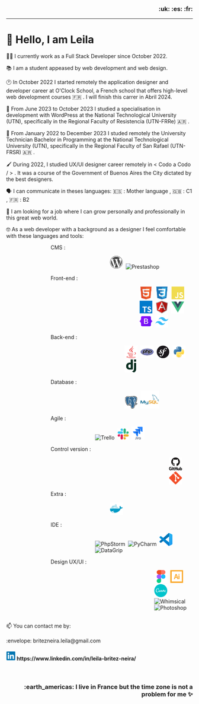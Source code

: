 <div align="end" >
	<h3> :uk: :es: :fr:  </h3>	
</div>

<hr>

# 👋 Hello, I am Leila 

:woman_technologist: I currently work as a Full Stack Developer since October 2022.

:books: I am a student appeased by web development and web design. 

🕐 In October 2022 I started remotely the application designer and developer career at O'Clock School, a French school that offers high-level web development courses 🇫🇷 . I will finish this carrer in Abril 2024.

:blue_book: From June 2023 to October 2023 I studied a specialisation in development with WordPress at the National Technological University (UTN), specifically in the Regional Faculty of Resistencia (UTN-FRRe) 🇦🇷 .

 📖 From January 2022 to December 2023 I studed remotely the University Technician Bachelor in Programming at the National Technological University (UTN), specifically in the Regional Faculty of San Rafael (UTN-FRSR) 🇦🇷 .

 :paintbrush: During 2022, I studied UX/UI designer career remotely in < Codo a Codo / > . It was a course of the Government of Buenos Aires the City dictated by the best designers. 

🗣 I can communicate in theses languages: 🇪🇸 : Mother language , 🇬🇧 : C1 , 🇫🇷 : B2 

 🌱 I am looking for a job where I can grow personally and professionally in this great web world.

 🤓 As a web developer with a background as a designer I feel comfortable with these languages and tools: 

<dl><dd><dl><dd><dl><dd><dl><dd>
 <dt> CMS :</dt>
 <dd><dl><dd><dl><dd><dl><dd><img src="https://github.com/devicons/devicon/blob/master/icons/wordpress/wordpress-plain.svg" title="WordPress" alt="WordPress" width="35" height="35">&nbsp;
	<img src="https://cdn.worldvectorlogo.com/logos/prestashop.svg" title="Prestashop" alt="Prestashop" width="35" height="35">&nbsp;
 </dd></dd></dl></dd></dl></dd></dl></dd>
</dd></dl></dd></dl></dd></dl></dd></dl>

<dl><dd><dl><dd><dl><dd><dl><dd>
 <dt> Front-end :</dt>
 <dd><dl><dd><dl><dd><dl><dd><dl><dd><dl><dd><img src="https://github.com/devicons/devicon/blob/master/icons/html5/html5-original.svg" title="HTML" alt="HTML" width="35" height="35">&nbsp; 
	 <img src="https://github.com/devicons/devicon/blob/master/icons/css3/css3-original.svg" title="CSS" alt="Css" width="35" height="35">&nbsp; 
	 <img src="https://github.com/devicons/devicon/blob/master/icons/javascript/javascript-plain.svg" title="JavaScrip" alt="JS" width="35" height="35">&nbsp; 
	 <img src="https://github.com/devicons/devicon/blob/master/icons/typescript/typescript-original.svg" title="TypeScrip" alt="TypeSricpt" width="35" height="35">&nbsp; 
	 <img src="https://github.com/devicons/devicon/blob/master/icons/angularjs/angularjs-original.svg" title="Angular" alt="Angular" width="35" height="35">&nbsp; 
	 <img src="https://github.com/devicons/devicon/blob/master/icons/vuejs/vuejs-original.svg" title="Vue" alt="Vue" width="35" height="35">&nbsp;
	 <img src="https://github.com/devicons/devicon/blob/master/icons/bootstrap/bootstrap-original.svg" title="Bootstrap" alt="Bootstrap" width="35" height="35">&nbsp;
	 <img src="https://github.com/devicons/devicon/blob/master/icons/tailwindcss/tailwindcss-plain.svg" title="Tailwind" alt="Tailwind" width="35" height="35">&nbsp;
 </dd></dd></dl></dd></dl></dd></dl></dd></dl></dd></dl></dd>
</dd></dl></dd></dl></dd></dl></dd></dl>

<dl><dd><dl><dd><dl><dd><dl><dd>
 <dt> Back-end :</dt>
 <dd><dl><dd><dl><dd><dl><dd><dl><dd><img src="https://github.com/devicons/devicon/blob/master/icons/java/java-plain.svg" title="Java" alt="Java" width="35" height="35">&nbsp; 
	 <img src="https://github.com/devicons/devicon/blob/master/icons/php/php-original.svg" title="Php" alt="Php" width="35" height="35">&nbsp; 
	 <img src="https://github.com/devicons/devicon/blob/master/icons/symfony/symfony-original.svg" title="Symfony" alt="Symfony" width="35" height="35">&nbsp; 
	 <img src="https://github.com/devicons/devicon/blob/master/icons/python/python-original.svg" title="Python" alt="Python" width="35" height="35">&nbsp; 
	 <img src="https://github.com/devicons/devicon/blob/master/icons/django/django-plain.svg" title="Django" alt="Django" width="35" height="35">&nbsp;
 </dd></dd></dl></dd></dl></dd></dl></dd></dl></dd>
</dd></dl></dd></dl></dd></dl></dd></dl>

<dl><dd><dl><dd><dl><dd><dl><dd>
 <dt> Database :</dt>
 <dd><dl><dd><dl><dd><dl><dd><dl><dd><img src="https://github.com/devicons/devicon/blob/master/icons/postgresql/postgresql-original.svg" title="Postgres" alt="Postgres" width="35" height="35">&nbsp; 
	 <img src="https://github.com/devicons/devicon/blob/master/icons/mysql/mysql-original-wordmark.svg" title="MySQL" alt="MySQL" width="50" height="50">&nbsp;
 </dd></dd></dl></dd></dl></dd></dl></dd></dl></dd>
</dd></dl></dd></dl></dd></dl></dd></dl>

<dl><dd><dl><dd><dl><dd><dl><dd>
 <dt> Agile :</dt>
 <dd><dl><dd><dl><dd><img src="https://upload.wikimedia.org/wikipedia/en/thumb/8/8c/Trello_logo.svg/2560px-Trello_logo.svg.png" title="Trello" alt="Trello" width="60" height="20">&nbsp; 
	 <img src="https://github.com/devicons/devicon/blob/master/icons/slack/slack-original.svg" title="Slack" alt="Slack" width="30" height="30">&nbsp; 
	 <img src="https://github.com/devicons/devicon/blob/master/icons/jira/jira-original-wordmark.svg" title="Jira" alt="Jira" width="35" height="35">&nbsp;
 </dd></dd></dl></dd></dl></dd>
</dd></dl></dd></dl></dd></dl></dd></dl>

<dl><dd><dl><dd><dl><dd><dl><dd>
 <dt> Control version :</dt>
 <dd><dl><dd><dl><dd><dl><dd><dl><dd><dl><dd><dl><dd><dl><dd><img src="https://github.com/devicons/devicon/blob/master/icons/github/github-original-wordmark.svg" title="Github" alt="Github" width="35" height="35">&nbsp;
	 <img src="https://github.com/devicons/devicon/blob/master/icons/git/git-original.svg" title="Git" alt="Git" width="35" height="35">&nbsp;
 </dd></dd></dl></dd></dl></dd></dl></dd></dl></dd></dl></dd></dl></dd></dl></dd>
</dd></dl></dd></dl></dd></dl></dd></dl>

<dl><dd><dl><dd><dl><dd><dl><dd>
 <dt> Extra :</dt>
 <dd><dl><dd><dl><dd><dl><dd><img src="https://github.com/devicons/devicon/blob/master/icons/docker/docker-plain.svg" title="Docker" alt="Docker" width="35" height="35">&nbsp;
 </dd></dd></dl></dd></dl></dd></dl></dd>
</dd></dl></dd></dl></dd></dl></dd></dl>

<dl><dd><dl><dd><dl><dd><dl><dd>
 <dt> IDE :</dt>
 <dd><dl><dd><dl><dd><img src="https://resources.jetbrains.com/storage/products/phpstorm/img/meta/phpstorm_logo_300x300.png" title="PhpStorm" alt="PhpStorm" width="35" height="35">&nbsp; 
	 <img src="https://resources.jetbrains.com/storage/products/pycharm/img/meta/pycharm_logo_300x300.png" title="PyCharm" alt="PyCharm" width="35" height="35">&nbsp; 
	 <img src="https://github.com/devicons/devicon/blob/master/icons/vscode/vscode-original.svg" title="VSC" alt="VSC" width="35" height="35">&nbsp; 
	 <img src="https://resources.jetbrains.com/storage/products/datagrip/img/meta/datagrip_logo_300x300.png" title="DataGrip" alt="DataGrip" width="35" height="35">&nbsp;
 </dd></dd></dl></dd></dl></dd>
</dd></dl></dd></dl></dd></dl></dd></dl>

<dl><dd><dl><dd><dl><dd><dl><dd>
 <dt> Design UX/UI :</dt>
 <dd><dl><dd><dl><dd><dl><dd><dl><dd><dl><dd><dl><dd><img src="https://github.com/devicons/devicon/blob/master/icons/figma/figma-original.svg" title="Figma" alt="Figma" width="35" height="35">&nbsp; 
	 <img src="https://github.com/devicons/devicon/blob/master/icons/illustrator/illustrator-line.svg" title="Ilustrator" alt="Ilustrator" width="35" height="35">&nbsp; 
	 <img src="https://github.com/devicons/devicon/blob/master/icons/canva/canva-original.svg" title="Canva" alt="Canva" width="35" height="35">&nbsp;
	 <img src="https://i.pinimg.com/originals/ea/2a/b2/ea2ab287b40acfe28348c71eb780d11c.png" title="Whimsical" alt="Whimsical" width="35" height="35">&nbsp;
	 <img src="https://rosenfeldmedia.com/enterprise2020/wp-content/uploads/sites/4/2020/08/Optimal-Workshop-logo.png" title="Photoshop" alt="Photoshop" width="60" height="35">&nbsp;
 </dd></dd></dl></dd></dl></dd></dl></dd></dl></dd></dl></dd></dl></dd>
</dd></dl></dd></dl></dd></dl></dd></dl>

<br>
 📫 You can contact me by: <br> <br>
 :envelope: britezneira.leila@gmail.com
 <h4><img src="https://github.com/devicons/devicon/blob/master/icons/linkedin/linkedin-original.svg" title="in" alt="in" width="25" height="25">  https://www.linkedin.com/in/leila-britez-neira/ </h4><br> 

 <h3 align = 'end'> :earth_americas: I live in France but the time zone is not a problem for me ✨ </h3> <br>
